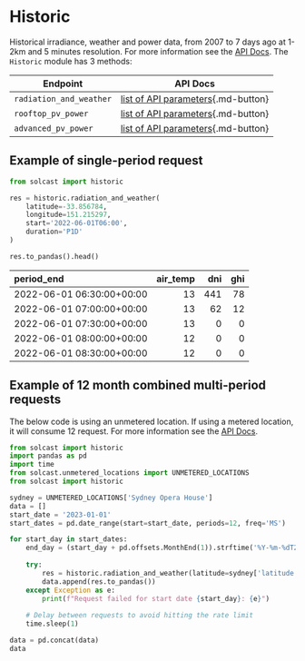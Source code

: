 # Historic

Historical irradiance, weather and power data, from 2007 to 7 days ago at 1-2km and 5 minutes resolution.
For more information see the [API Docs](https://docs.solcast.com.au/#36bffd5d-d2b5-4bc3-b757-855624432375). 
The `Historic` module has 3 methods:

| Endpoint                | API Docs                                                                                                |
|-------------------------|---------------------------------------------------------------------------------------------------------|
| `radiation_and_weather` | [list of API parameters](https://docs.solcast.com.au/#9de907e7-a52f-4993-a0f0-5cffee78ad10){.md-button} |
| `rooftop_pv_power`      | [list of API parameters](https://docs.solcast.com.au/#504e6e52-992f-4ac2-a4dc-d7ab312f992a){.md-button}                |
| `advanced_pv_power`     | [list of API parameters](https://docs.solcast.com.au/#1db1132e-8d49-4f25-939f-34883e5336c4){.md-button}               |

## Example of single-period request

```python
from solcast import historic

res = historic.radiation_and_weather(
    latitude=-33.856784,
    longitude=151.215297,
    start='2022-06-01T06:00',
    duration='P1D'
)

res.to_pandas().head()
```

| period_end                |   air_temp |   dni |   ghi |
|:--------------------------|-----------:|------:|------:|
| 2022-06-01 06:30:00+00:00 |         13 |   441 |    78 |
| 2022-06-01 07:00:00+00:00 |         13 |    62 |    12 |
| 2022-06-01 07:30:00+00:00 |         13 |     0 |     0 |
| 2022-06-01 08:00:00+00:00 |         12 |     0 |     0 |
| 2022-06-01 08:30:00+00:00 |         12 |     0 |     0 |


## Example of 12 month combined multi-period requests
The below code is using an unmetered location. If using a metered location, it will consume 12 request.
For more information see the [API Docs](https://solcast.github.io/solcast-api-python-sdk/notebooks/1.3%20Getting%20Data%20-%20Make%20Concurrent%20Requests/). 

```python
from solcast import historic
import pandas as pd
import time
from solcast.unmetered_locations import UNMETERED_LOCATIONS
from solcast import historic

sydney = UNMETERED_LOCATIONS['Sydney Opera House']
data = []
start_date = '2023-01-01'
start_dates = pd.date_range(start=start_date, periods=12, freq='MS')

for start_day in start_dates:
    end_day = (start_day + pd.offsets.MonthEnd(1)).strftime('%Y-%m-%dT23:59:59.000Z')
    
    try:
        res = historic.radiation_and_weather(latitude=sydney['latitude'], longitude=sydney['longitude'], start=start_day, end=end_day)
        data.append(res.to_pandas())
    except Exception as e:
        print(f"Request failed for start date {start_day}: {e}")
    
    # Delay between requests to avoid hitting the rate limit
    time.sleep(1) 

data = pd.concat(data)
data
```
